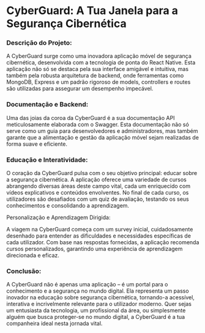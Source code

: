 # CyberGuard: A Tua Janela para a Segurança Cibernética

### Descrição do Projeto:

A CyberGuard surge como uma inovadora aplicação móvel de segurança cibernética, desenvolvida com a tecnologia de ponta do React Native. Esta aplicação não só se destaca pela sua interface amigável e intuitiva, mas também pela robusta arquitetura de backend, onde ferramentas como MongoDB, Express e um padrão rigoroso de models, controllers e routes são utilizadas para assegurar um desempenho impecável.

### Documentação e Backend:

Uma das joias da coroa da CyberGuard é a sua documentação API meticulosamente elaborada com o Swagger. Esta documentação não só serve como um guia para desenvolvedores e administradores, mas também garante que a alimentação e gestão da aplicação móvel sejam realizadas de forma suave e eficiente.

### Educação e Interatividade:

O coração da CyberGuard pulsa com o seu objetivo principal: educar sobre a segurança cibernética. A aplicação oferece uma variedade de cursos abrangendo diversas áreas deste campo vital, cada um enriquecido com vídeos explicativos e conteúdos envolventes. No final de cada curso, os utilizadores são desafiados com um quiz de avaliação, testando os seus conhecimentos e consolidando a aprendizagem.

Personalização e Aprendizagem Dirigida:

A viagem na CyberGuard começa com um survey inicial, cuidadosamente desenhado para entender as dificuldades e necessidades específicas de cada utilizador. Com base nas respostas fornecidas, a aplicação recomenda cursos personalizados, garantindo uma experiência de aprendizagem direcionada e eficaz.

### Conclusão:

A CyberGuard não é apenas uma aplicação – é um portal para o conhecimento e a segurança no mundo digital. Ela representa um passo inovador na educação sobre segurança cibernética, tornando-a acessível, interativa e incrivelmente relevante para o utilizador moderno. Quer sejas um entusiasta da tecnologia, um profissional da área, ou simplesmente alguém que busca proteger-se no mundo digital, a CyberGuard é a tua companheira ideal nesta jornada vital.
